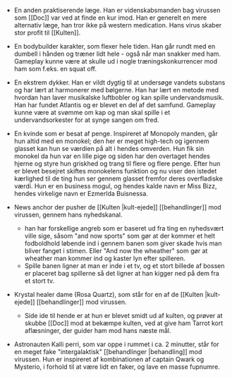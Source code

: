 
- En anden praktiserende læge. Han er videnskabsmanden bag virussen som [[Doc]] var ved at finde en kur imod. Han er generelt en mere alternativ læge, han tror ikke på western medication. Hans virus skaber stor profit til [[Kulten]].

- En bodybuilder karakter, som flexer hele tiden. Han går rundt med en dumbell i hånden og træner lidt hele - også når man snakker med ham. Gameplay kunne være at skulle ud i nogle træningskonkurrencer mod ham som f.eks. en squat off.

- En ekstrem dykker. Han er vildt dygtig til at undersøge vandets substans og har lært at harmonerer med bølgerne. Han har lært en metode med hvordan han laver musikalske luftbobler og kan spille undervandsmusik. Han har fundet Atlantis og er blevet en del af det samfund. Gameplay kunne være at svømme om kap og man skal spille i et undervandsorkester for at synge sangen om fred.

- En kvinde som er besat af penge. Inspireret af Monopoly manden, går hun altid med en monokel; den her er meget high-tech og igennem glasset kan hun se værdien på alt i hendes omverden. Hun fik sin monokel da hun var en lille pige og siden har den overtaget hendes hjerne og styre hun griskhed og trang til flere og flere penge. Efter hun er blevet besejret skiftes monokelens funktion og nu viser den istedet kærlighed til de ting hun ser gennem glasset fremfor deres overfladiske værdi.
  Hun er en business mogul, og hendes kalde navn er Miss Bizz, hendes virkelige navn er Ezmerlda Buisnessa.

- News anchor der pusher de [[Kulten |kult-ejede]] [[behandlinger]] mod virussen, gennem hans nyhedskanal.
	- han har forskellige angreb som er baseret ud fra ting en nyhedsvært ville sige, såsom "and now sports" som gør at der kommer et helt fodboldhold løbende ind i gennem banen som giver skade hvis man bliver fanget i stimen. Eller "And now the wheather" som gør at wheather man kommer ind og kaster lyn efter spilleren.
	- Spille banen ligner at man er inde i et tv, og et stort billede af bossen er placeret bag spillerne så det ligner at han kigger ned på dem fra et stort tv.

- Krystal healer dame (Rosa Quartz), som står for en af de [[Kulten |kult-ejede]] [[behandlinger]] mod virussen.
	- Side ide til hende er at hun er blevet smidt ud af kulten, og prøver at skubbe [[Doc]] mod at bekæmpe kulten, ved at give ham Tarrot kort aflæsninger, der guider ham mod hans næste mål.

- Astronauten Kalli perri, som var oppe i rummet i ca. 2 minutter, står for en meget fake "intergalaktisk" [[behandlinger |behandling]] mod virussen. 
  Hun er inspireret af kombinationen af captain Qwark og Mysterio, i forhold til at være lidt en faker, og lave en masse fupnumre.